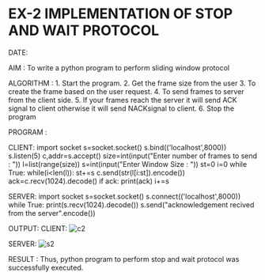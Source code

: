 # EX-2 IMPLEMENTATION OF STOP AND WAIT PROTOCOL

DATE:

AIM :
    To write a python program to perform sliding window protocol

ALGORITHM :
    1. Start the program.
    2. Get the frame size from the user
    3. To create the frame based on the user request.
    4. To send frames to server from the client side.
    5. If your frames reach the server it will send ACK signal to client otherwise it
       will send NACKsignal to client.
    6. Stop the program

PROGRAM :

CLIENT:
   import socket
   s=socket.socket()
   s.bind(('localhost',8000))
   s.listen(5)
   c,addr=s.accept()
   size=int(input("Enter number of frames to send : "))
   l=list(range(size))
   s=int(input("Enter Window Size : "))
   st=0
   i=0
   while True:
       while(i<len(l)):
          st+=s
          c.send(str(l[i:st]).encode())
          ack=c.recv(1024).decode()
          if ack:
             print(ack)
             i+=s
             
SERVER:
import socket
s=socket.socket()
s.connect(('localhost',8000))
while True:
    print(s.recv(1024).decode())
    s.send("acknowledgement recived from the server".encode())

OUTPUT:
CLIENT:
![c2](https://github.com/aparnabalasubrmanian/EX-2/assets/123351172/90b6d3f0-7daf-453e-a301-646b2469b98b)

SERVER:
![s2](https://github.com/aparnabalasubrmanian/EX-2/assets/123351172/49894f15-01f0-4c32-8eec-fa0a87a55f8f)

RESULT :
Thus, python program to perform stop and wait protocol was successfully executed.



